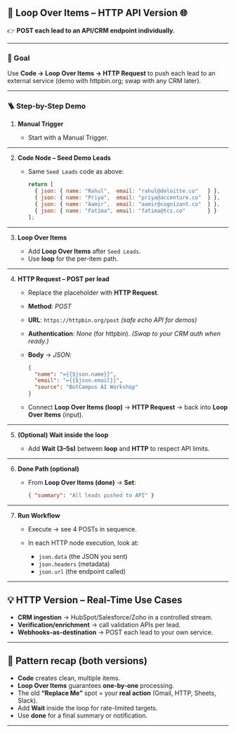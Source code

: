 
## 🔄 Loop Over Items – HTTP API Version 🌐

👉 **POST each lead to an API/CRM endpoint individually.**

---

### 🎯 Goal

Use **Code → Loop Over Items → HTTP Request** to push each lead to an external service (demo with httpbin.org; swap with any CRM later).

---

### 🪜 Step-by-Step Demo

1. **Manual Trigger**

   * Start with a Manual Trigger.

---

2. **Code Node – Seed Demo Leads**

   * Same `Seed Leads` code as above:

     ```javascript
     return [
       { json: { name: "Rahul",  email: "rahul@deloitte.co"   } },
       { json: { name: "Priya",  email: "priya@accenture.co"  } },
       { json: { name: "Aamir",  email: "aamir@cognizant.co"  } },
       { json: { name: "Fatima", email: "fatima@tcs.co"       } }
     ];
     ```

---

3. **Loop Over Items**

   * Add **Loop Over Items** after `Seed Leads`.
   * Use **loop** for the per-item path.

---

4. **HTTP Request – POST per lead**

   * Replace the placeholder with **HTTP Request**.
   * **Method**: *POST*
   * **URL**: `https://httpbin.org/post`  *(safe echo API for demos)*
   * **Authentication**: *None* (for httpbin).
     *(Swap to your CRM auth when ready.)*
   * **Body** → *JSON*:

     ```json
     {
       "name": "={{$json.name}}",
       "email": "={{$json.email}}",
       "source": "BotCampus AI Workshop"
     }
     ```
   * Connect **Loop Over Items (loop)** → **HTTP Request** → back into **Loop Over Items** (input).

---

5. **(Optional) Wait inside the loop**

   * Add **Wait (3–5s)** between **loop** and **HTTP** to respect API limits.

---

6. **Done Path (optional)**

   * From **Loop Over Items (done)** → **Set**:

     ```json
     { "summary": "All leads pushed to API" }
     ```

---

7. **Run Workflow**

   * Execute → see 4 POSTs in sequence.
   * In each HTTP node execution, look at:

     * `json.data` (the JSON you sent)
     * `json.headers` (metadata)
     * `json.url` (the endpoint called)

---

## 💡 HTTP Version – Real-Time Use Cases

* **CRM ingestion** → HubSpot/Salesforce/Zoho in a controlled stream.
* **Verification/enrichment** → call validation APIs per lead.
* **Webhooks-as-destination** → POST each lead to your own service.

---

## 🧠 Pattern recap (both versions)

* **Code** creates clean, multiple items.
* **Loop Over Items** guarantees **one-by-one** processing.
* The old **“Replace Me”** spot = your **real action** (Gmail, HTTP, Sheets, Slack).
* Add **Wait** inside the loop for rate-limited targets.
* Use **done** for a final summary or notification.

---
